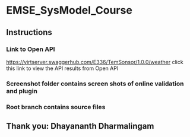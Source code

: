 # EMSE_SysModel_Course
## Instructions 

### Link to Open API 
https://virtserver.swaggerhub.com/E336/TemSonsor/1.0.0/weather
click this link to view the API results from Open API

### Screenshot folder contains screen shots of online validation and plugin
### Root branch contains source files 

## Thank you: Dhayananth Dharmalingam 
